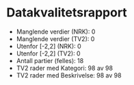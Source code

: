 # Datakvalitetsrapport

- Manglende verdier (NRK): 0
- Manglende verdier (TV2): 0
- Utenfor [-2,2] (NRK): 0
- Utenfor [-2,2] (TV2): 0
- Antall partier (felles): 18
- TV2 rader med Kategori: 98 av 98
- TV2 rader med Beskrivelse: 98 av 98
